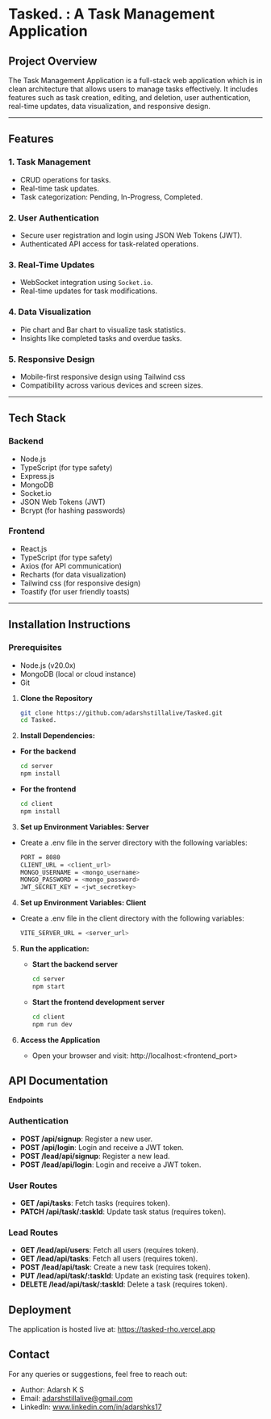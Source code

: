 # Tasked. : A Task Management Application

## Project Overview
The Task Management Application is a full-stack web application which is in clean architecture that allows users to manage tasks effectively. It includes features such as task creation, editing, and deletion, user authentication, real-time updates, data visualization, and responsive design.

---

## Features

### 1. **Task Management**
- CRUD operations for tasks.
- Real-time task updates.
- Task categorization: Pending, In-Progress, Completed.

### 2. **User Authentication**
- Secure user registration and login using JSON Web Tokens (JWT).
- Authenticated API access for task-related operations.

### 3. **Real-Time Updates**
- WebSocket integration using `Socket.io`.
- Real-time updates for task modifications.

### 4. **Data Visualization**
- Pie chart and Bar chart to visualize task statistics.
- Insights like completed tasks and overdue tasks.

### 5. **Responsive Design**
- Mobile-first responsive design using Tailwind css
- Compatibility across various devices and screen sizes.

---

## Tech Stack

### **Backend**
- Node.js
- TypeScript (for type safety)
- Express.js
- MongoDB
- Socket.io
- JSON Web Tokens (JWT)
- Bcrypt (for hashing passwords)

### **Frontend**
- React.js
- TypeScript (for type safety)
- Axios (for API communication)
- Recharts (for data visualization)
- Tailwind css (for responsive design)
- Toastify (for user friendly toasts)

---

## Installation Instructions

### Prerequisites
- Node.js (v20.0x)
- MongoDB (local or cloud instance)
- Git

1. **Clone the Repository**

   ```bash
   git clone https://github.com/adarshstillalive/Tasked.git
   cd Tasked.


2.  **Install Dependencies:**
   - **For the backend**

     ```bash
     cd server
     npm install
     
   - **For the frontend**

     ```bash
     cd client
     npm install

3. **Set up Environment Variables: Server**
  - Create a .env file in the server directory with the following variables:
    
    ```bash
    PORT = 8080
    CLIENT_URL = <client_url>
    MONGO_USERNAME = <mongo_username>
    MONGO_PASSWORD = <mongo_password>
    JWT_SECRET_KEY = <jwt_secretkey>
    
4. **Set up Environment Variables: Client**
  - Create a .env file in the client directory with the following variables:
    
    ```bash
    VITE_SERVER_URL = <server_url>

5. **Run the application:**
   - **Start the backend server**

     ```bash
     cd server
     npm start
     
   - **Start the frontend development server**

     ```bash
     cd client
     npm run dev

6. **Access the Application**

   - Open your browser and visit: http://localhost:<frontend_port>

## API Documentation
**Endpoints**

### Authentication
- **POST /api/signup**: Register a new user.
- **POST /api/login**: Login and receive a JWT token.
- **POST /lead/api/signup**: Register a new lead.
- **POST /lead/api/login**: Login and receive a JWT token.

### User Routes
- **GET /api/tasks**: Fetch tasks (requires token).
- **PATCH /api/task/:taskId**: Update task status (requires token).

### Lead Routes
- **GET /lead/api/users**: Fetch all users (requires token).
- **GET /lead/api/tasks**: Fetch all users (requires token).
- **POST /lead/api/task**: Create a new task (requires token).
- **PUT /lead/api/task/:taskId**: Update an existing task (requires token).
- **DELETE /lead/api/task/:taskId**: Delete a task (requires token).

## Deployment
The application is hosted live at: https://tasked-rho.vercel.app

## Contact

For any queries or suggestions, feel free to reach out:
- Author: Adarsh K S
- Email: adarshstillalive@gmail.com
- LinkedIn: www.linkedin.com/in/adarshks17
